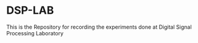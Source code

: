 # DSP-LAB
This is the Repository for recording the experiments done at Digital Signal Processing Laboratory
